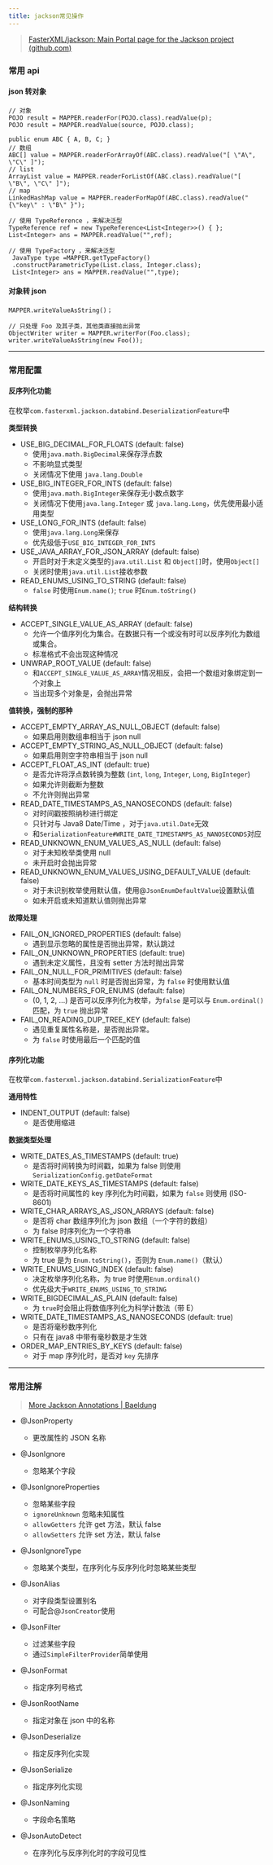 ```yaml
---
title: jackson常见操作
---
```


> [FasterXML/jackson: Main Portal page for the Jackson project (github.com)](https://github.com/FasterXML/jackson)

### 常用 api

#### json 转对象

```
// 对象
POJO result = MAPPER.readerFor(POJO.class).readValue(p);
POJO result = MAPPER.readValue(source, POJO.class);

public enum ABC { A, B, C; }
// 数组
ABC[] value = MAPPER.readerForArrayOf(ABC.class).readValue("[ \"A\", \"C\" ]");
// list
ArrayList value = MAPPER.readerForListOf(ABC.class).readValue("[ \"B\", \"C\" ]");
// map
LinkedHashMap value = MAPPER.readerForMapOf(ABC.class).readValue("{\"key\" : \"B\" }");

// 使用 TypeReference ，来解决泛型
TypeReference ref = new TypeReference<List<Integer>>() { };
List<Integer> ans = MAPPER.readValue("",ref);

// 使用 TypeFactory ，来解决泛型
 JavaType type =MAPPER.getTypeFactory()
 .constructParametricType(List.class, Integer.class);
 List<Integer> ans = MAPPER.readValue("",type);
```



#### 对象转 json

```
MAPPER.writeValueAsString()；

// 只处理 Foo 及其子类，其他类直接抛出异常
ObjectWriter writer = MAPPER.writerFor(Foo.class);
writer.writeValueAsString(new Foo());

```



------



### 常用配置

#### 反序列化功能

在枚举`com.fasterxml.jackson.databind.DeserializationFeature`中

**类型转换**

- USE_BIG_DECIMAL_FOR_FLOATS (default: false)
  - 使用`java.math.BigDecimal`来保存浮点数
  - 不影响显式类型
  - 关闭情况下使用 `java.lang.Double`
- USE_BIG_INTEGER_FOR_INTS (default: false)
  - 使用`java.math.BigInteger`来保存无小数点数字
  - 关闭情况下使用`java.lang.Integer` 或 `java.lang.Long`，优先使用最小适用类型
- USE_LONG_FOR_INTS (default: false)
  - 使用`java.lang.Long`来保存
  - 优先级低于`USE_BIG_INTEGER_FOR_INTS`
- USE_JAVA_ARRAY_FOR_JSON_ARRAY (default: false)
  - 开启时对于未定义类型的`java.util.List` 和 `Object[]`时，使用`Object[]`
  - 关闭时使用`java.util.List`接收参数
- READ_ENUMS_USING_TO_STRING (default: false)
  - `false` 时使用`Enum.name()`;  `true` 时`Enum.toString()`


**结构转换**

- ACCEPT_SINGLE_VALUE_AS_ARRAY (default: false)
  - 允许一个值序列化为集合。在数据只有一个或没有时可以反序列化为数组或集合。
  - 标准格式不会出现这种情况
- UNWRAP_ROOT_VALUE (default: false)
  - 和`ACCEPT_SINGLE_VALUE_AS_ARRAY`情况相反，会把一个数组对象绑定到一个对象上
  - 当出现多个对象是，会抛出异常

**值转换，强制的那种**

- ACCEPT_EMPTY_ARRAY_AS_NULL_OBJECT (default: false) 
  - 如果启用则数组串相当于 json null
- ACCEPT_EMPTY_STRING_AS_NULL_OBJECT (default: false)
  - 如果启用则空字符串相当于 json null
- ACCEPT_FLOAT_AS_INT (default: true) 
  - 是否允许将浮点数转换为整数 (`int`, `long`, `Integer`, `Long`, `BigInteger`) 
  - 如果允许则截断为整数
  - 不允许则抛出异常
- READ_DATE_TIMESTAMPS_AS_NANOSECONDS (default: false) 
  - 对时间戳按照纳秒进行绑定
  - 只针对与 Java8 Date/Time ，对于`java.util.Date`无效
  - 和`SerializationFeature#WRITE_DATE_TIMESTAMPS_AS_NANOSECONDS`对应
- READ_UNKNOWN_ENUM_VALUES_AS_NULL (default: false)
  - 对于未知枚举类使用 null 
  - 未开启时会抛出异常
- READ_UNKNOWN_ENUM_VALUES_USING_DEFAULT_VALUE (default: false) 
  - 对于未识别枚举使用默认值，使用@`JsonEnumDefaultValue`设置默认值
  - 如未开启或未知道默认值则抛出异常

**故障处理**

- FAIL_ON_IGNORED_PROPERTIES (default: false) 
  - 遇到显示忽略的属性是否抛出异常，默认跳过
- FAIL_ON_UNKNOWN_PROPERTIES (default: true)
  - 遇到未定义属性，且没有 setter 方法时抛出异常
- FAIL_ON_NULL_FOR_PRIMITIVES (default: false)
  - 基本时间类型为 `null` 时是否抛出异常，为 `false` 时使用默认值
- FAIL_ON_NUMBERS_FOR_ENUMS (default: false)
  - (0, 1, 2, ...) 是否可以反序列化为枚举，为`false` 是可以与 `Enum.ordinal()`匹配，为 `true` 抛出异常
- FAIL_ON_READING_DUP_TREE_KEY (default: false) 
  - 遇见重复属性名称是，是否抛出异常。
  - 为 `false` 时使用最后一个匹配的值

#### 序列化功能

在枚举`com.fasterxml.jackson.databind.SerializationFeature`中

**通用特性**

- INDENT_OUTPUT (default: false)
  - 是否使用缩进

**数据类型处理**

- WRITE_DATES_AS_TIMESTAMPS (default: true)
  - 是否将时间转换为时间戳，如果为 false 则使用 `SerializationConfig.getDateFormat`
- WRITE_DATE_KEYS_AS_TIMESTAMPS (default: false)
  - 是否将时间属性的 key 序列化为时间戳，如果为 `false` 则使用 (ISO-8601)
- WRITE_CHAR_ARRAYS_AS_JSON_ARRAYS (default: false)
  - 是否将 char 数组序列化为 json 数组（一个字符的数组）
  - 为 false 时序列化为一个字符串
- WRITE_ENUMS_USING_TO_STRING (default: false)
  - 控制枚举序列化名称
  - 为 true 是为 `Enum.toString()`，否则为 `Enum.name()`（默认）
- WRITE_ENUMS_USING_INDEX (default: false)
  - 决定枚举序列化名称，为 true 时使用`Enum.ordinal()`
  - 优先级大于`WRITE_ENUMS_USING_TO_STRING`
- WRITE_BIGDECIMAL_AS_PLAIN (default: false)
  - 为 `true`时会阻止将数值序列化为科学计数法（带 E）
- WRITE_DATE_TIMESTAMPS_AS_NANOSECONDS (default: true)
  - 是否将毫秒数序列化
  - 只有在 java8 中带有毫秒数是才生效
- ORDER_MAP_ENTRIES_BY_KEYS (default: false)
  - 对于 map 序列化时，是否对 `key` 先排序

------



### 常用注解

> [More Jackson Annotations | Baeldung](https://www.baeldung.com/jackson-advanced-annotations)

- @JsonProperty
  - 更改属性的 JSON 名称
- @JsonIgnore
  - 忽略某个字段
- @JsonIgnoreProperties
  - 忽略某些字段
  - `ignoreUnknown` 忽略未知属性
  - `allowGetters` 允许 get 方法，默认 false
  - `allowSetters` 允许 set 方法，默认 false
- @JsonIgnoreType
  - 忽略某个类型，在序列化与反序列化时忽略某些类型
- @JsonAlias
  - 对字段类型设置别名
  - 可配合@`JsonCreator`使用
- @JsonFilter
  - 过滤某些字段
  - 通过`SimpleFilterProvider`简单使用
- @JsonFormat
  - 指定序列号格式
- @JsonRootName
  - 指定对象在 json 中的名称
- @JsonDeserialize
  - 指定反序列化实现

- @JsonSerialize
  - 指定序列化实现

- @JsonNaming
  - 字段命名策略
- @JsonAutoDetect
  - 在序列化与反序列化时的字段可见性



